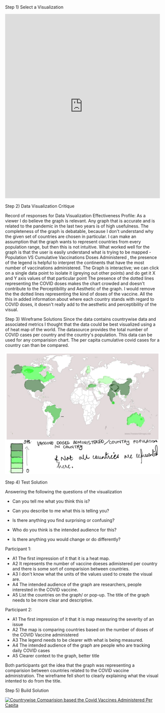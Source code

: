 Step 1) Select a Visualization 

<iframe src="https://ourworldindata.org/grapher/cumulative-covid-19-vaccinations-vs-population" loading="lazy" style="width: 100%; height: 600px; border: 0px none;"></iframe>


Step 2) Data Visualization Critique

<p>
 Record of responses for Data Visualization Effectiveness Profile:  
 As a viewer I do believe the graph is relevant. Any graph that is accurate and is related to the pandemic in the last two years is of high usefulness. The  completeness of the graph is debatable, because I don't understand why the given set of countries are chosen in particular. I can make an assumption that the graph wants to represent countries from every population range, but then this is not intuitive. 
 What worked well for the graph is that the user is easily understand what is trying to be mapped - Population VS Cumulative Vaccinations  Doses Administered , the presence of the legend is helpful to interpret the continents that have the most number of vaccinations administered.
The Graph is interactive; we can click on a single data point to isolate it (greying out other points)  and do get it X and Y axis values of that particular point
 The presence of the dotted lines representing the COVID doses makes the chart crowded and doesn't contribute to the Perceptibility and Aesthetic of the graph.
I would remove the the dotted lines representing the kind of doses of the vaccine. All the this in added information about where each country stands with regard to COVID doses, it doesn't really add to the aesthetic and perceptibility of the visual.
 </p>

Step 3) Wireframe Solutions
Since the data contains countrywise data and associated metrics I thought that the data could be best visualized using a of heat map of the world. The datasource provides the total number of COVID cases per country and the country's population. This data can be used for any comparision chart.
The per capita cumulative covid cases for a country can than be compared.

<img src="https://github.com/saachit-12/portfolio/blob/main/Image-1.jpg">


Step 4) Test Solution

Answering the following the questions of the visualization

- Can you tell me what you think this is?

- Can you describe to me what this is telling you?

- Is there anything you find surprising or confusing?

- Who do you think is the intended audience for this?

- Is there anything you would change or do differently?

Participant 1:
 - A1 The first impression of it that it is a heat map. 
 - A2 It represents the number of vaccine doeses adimistered per country and there is some sort of comparision between countries.
 - A3 I don't know what the units of the values used to create the visual are. 
 - A4 The intended audience of the graph are researchers, people interested in the COVID vaccine. 
 - A5 List the countries on the graph/ or pop-up. The title of the graph needs to be more clear and descriptive. 

Participant 2:
- A1 The first impression of it that it is map measuring the severity of an issue
- A2 The map is comparing countries based on the number of doses of the COVID Vaccine administered
- A3 The legend needs to be clearer with what is being measured.
- A4 The intended audience of the graph are people who are tracking daily COVID cases
- A5 Clearer context to the graph, better title

Both participants got the idea that the graph was representing a comparision between countries related to the COVID vaccine administration. The wireframe fell short to clearly explaining what the visual intented to do from the title.


Step 5) Build Solution


<div class='tableauPlaceholder' id='viz1636431319996' style='position: relative'><noscript><a href='#'><img alt=' Countrywise Comparision based the  Covid Vaccines Administered Per Capita  ' src='https:&#47;&#47;public.tableau.com&#47;static&#47;images&#47;YF&#47;YF8749RZ6&#47;1_rss.png' style='border: none' /></a></noscript><object class='tableauViz'  style='display:none;'><param name='host_url' value='https%3A%2F%2Fpublic.tableau.com%2F' /> <param name='embed_code_version' value='3' /> <param name='path' value='shared&#47;YF8749RZ6' /> <param name='toolbar' value='yes' /><param name='static_image' value='https:&#47;&#47;public.tableau.com&#47;static&#47;images&#47;YF&#47;YF8749RZ6&#47;1.png' /> <param name='animate_transition' value='yes' /><param name='display_static_image' value='yes' /><param name='display_spinner' value='yes' /><param name='display_overlay' value='yes' /><param name='display_count' value='yes' /><param name='language' value='en-US' /><param name='filter' value='publish=yes' /></object></div>                
<script type='text/javascript'>                    var divElement = document.getElementById('viz1636431319996');                    var vizElement = divElement.getElementsByTagName('object')[0];                   
 vizElement.style.width='100%';vizElement.style.height=(divElement.offsetWidth*0.75)+'px';                   
 var scriptElement = document.createElement('script');                   
 scriptElement.src = 'https://public.tableau.com/javascripts/api/viz_v1.js';                   
 vizElement.parentNode.insertBefore(scriptElement, vizElement); </script>

